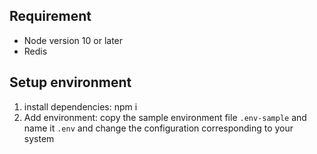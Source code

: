 ## Requirement
- Node version 10 or later
- Redis
## Setup environment
1. install dependencies: npm i
2. Add environment: copy the sample environment file `.env-sample` and name it `.env` and change the configuration corresponding to your system